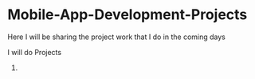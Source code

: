 # Mobile-App-Development-Projects

Here I will be sharing the project work that I do in the coming days

I will do Projects 
<ol>
  <li> </li>
 
</ol>
